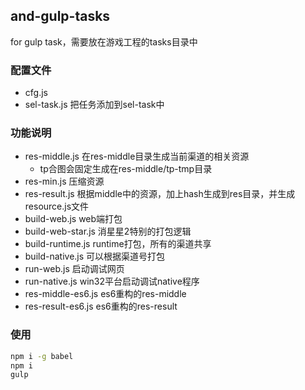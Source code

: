 ## and-gulp-tasks

for gulp task，需要放在游戏工程的tasks目录中

### 配置文件
* cfg.js
* sel-task.js 把任务添加到sel-task中

### 功能说明
* res-middle.js 在res-middle目录生成当前渠道的相关资源
  * tp合图会固定生成在res-middle/tp-tmp目录
* res-min.js 压缩资源
* res-result.js 根据middle中的资源，加上hash生成到res目录，并生成resource.js文件
* build-web.js web端打包
* build-web-star.js 消星星2特别的打包逻辑
* build-runtime.js runtime打包，所有的渠道共享
* build-native.js 可以根据渠道号打包
* run-web.js 启动调试网页
* run-native.js win32平台启动调试native程序
* res-middle-es6.js es6重构的res-middle
* res-result-es6.js es6重构的res-result

### 使用
```bash
npm i -g babel
npm i
gulp
```